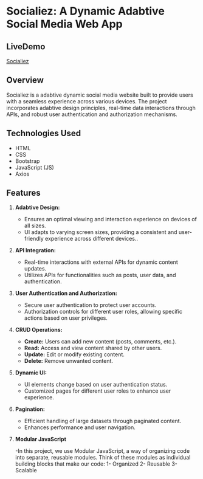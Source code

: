 # Socialiez: A Dynamic Adabtive Social Media Web App
## LiveDemo 
[Socialiez](https://65d1b1fa91a5a70aa0ec9537--coruscating-lokum-8e3109.netlify.app/)

## Overview
Socialiez is a adabtive dynamic social media website built to provide users with a seamless experience across various devices. The project incorporates adabtive design principles, real-time data interactions through APIs, and robust user authentication and authorization mechanisms.
## Technologies Used
- HTML
- CSS
- Bootstrap
- JavaScript (JS)
- Axios
## Features
1. **Adabtive Design:**
   - Ensures an optimal viewing and interaction experience on devices of all sizes.
   - UI adapts to varying screen sizes, providing a consistent and user-friendly experience across different devices..

2. **API Integration:**
   - Real-time interactions with external APIs for dynamic content updates.
   - Utilizes APIs for functionalities such as posts, user data, and authentication.

3. **User Authentication and Authorization:**
   - Secure user authentication to protect user accounts.
   - Authorization controls for different user roles, allowing specific actions based on user privileges.

4. **CRUD Operations:**
   - **Create:** Users can add new content (posts, comments, etc.).
   - **Read:** Access and view content shared by other users.
   - **Update:** Edit or modify existing content.
   - **Delete:** Remove unwanted content.

5. **Dynamic UI:**
   - UI elements change based on user authentication status.
   - Customized pages for different user roles to enhance user experience.

6. **Pagination:**
   - Efficient handling of large datasets through paginated content.
   - Enhances performance and user navigation.
7. **Modular JavaScript**

   -In this project, we use Modular JavaScript, a way of organizing code into separate, reusable modules. Think of these modules as individual building blocks that make our code:
     1- Organized
     2- Reusable
     3- Scalable

